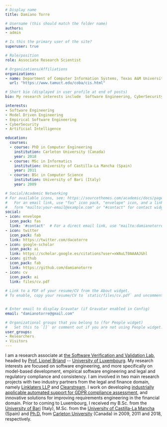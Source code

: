 ```yaml
---
# Display name
title: Damiano Torre

# Username (this should match the folder name)
authors:
- admin

# Is this the primary user of the site?
superuser: true

# Role/position
role: Associate Research Scientist

# Organizations/Affiliations
organizations:
- name: Department of Computer Information Systems, Texas A&M University Central Texas
  url: "https://www.tamuct.edu/coba/cis.html"

# Short bio (displayed in user profile at end of posts)
bio: My research interests include  Software Engineering, CyberSecurity, Artificial Intelligence, Model Driven Engineering, Empirical Software Engineering.

interests:
- Software Engineering
- Model Driven Engineering
- Empirical Software Engineering
- CyberSecurity
- Artificial Intelligence

education:
  courses:
  - course: PhD in Computer Engineering
    institution: Carleton University (Canada)
    year: 2018
  - course: MSc in Informatics
    institution: University of Castilla-La Mancha (Spain)
    year: 2011
  - course: BSc in Computer Science
    institution: University of Bari (Italy)
    year: 2009

# Social/Academic Networking
# For available icons, see: https://sourcethemes.com/academic/docs/page-builder/#icons
#   For an email link, use "fas" icon pack, "envelope" icon, and a link in the
#   form "mailto:your-email@example.com" or "#contact" for contact widget.
social:
- icon: envelope
  icon_pack: fas
  link: '#contact'  # For a direct email link, use "mailto:damianotorre@gmail.com".
- icon: twitter
  icon_pack: fab
  link: https://twitter.com/dacotorre
- icon: google-scholar
  icon_pack: ai
  link: https://scholar.google.es/citations?user=xWAuLT0AAAAJ&hl
- icon: github
  icon_pack: fab
  link: https://github.com/damianotorre
- icon: cv
  icon_pack: ai
  link: files/cv.pdf
   
# Link to a PDF of your resume/CV from the About widget.
# To enable, copy your resume/CV to `static/files/cv.pdf` and uncomment the lines below.


# Enter email to display Gravatar (if Gravatar enabled in Config)
email: "damianotorre@gmail.com"

# Organizational groups that you belong to (for People widget)
#   Set this to `[]` or comment out if you are not using People widget.
user_groups:
- Researchers
- Visitors
---
```


I am a research associate at <a href="https://wwwen.uni.lu/snt/research/software_verification_and_validation_lab/" target="_blank">the Software Verification and Validation Lab</a>, headed by <a href="https://www.lbriand.info" target="_blank">Prof. Lionel Briand</a> -- <a href="https://wwwen.uni.lu" target="_blank">University of Luxembourg</a>. My research interests are focused on software engineering, and more specifically on model-based development, empirical software engineering and legal and regulatory compliance and consistency. I am involved in two main research projects with two industry partners from the legal and finance domain, namely <a href="https://www.linklaters.com" target="_blank">Linklaters LLP</a> and <a href="https://www.clearstream.com" target="_blank">Clearstream</a>. I work on developing <a href="https://www.issuu.com/uni.lu_snt/docs/snt_highlights_2019/20" target="_blank">industrially applicable automated support for GDPR compliance assessment</a>, and innovative solutions for improving requirements engineering in the financial domain.
Prior to coming to Luxembourg, I received my B.Sc. from the <a href="https://www.uniba.it" target="_blank">University of Bari</a> (Italy), M.Sc. from the <a href="https://www.uclm.es" target="_blank">University of Castilla-La Mancha</a> (Spain) and <a href="https://curve.carleton.ca/c01f6172-67fe-476b-90fc-b40ccc78b7ad" target="_blank">Ph.D.</a> from <a href="https://www.carleton.ca" target="_blank">Carleton University</a> (Canada) in 2009, 2011 and 2018, respectively.
